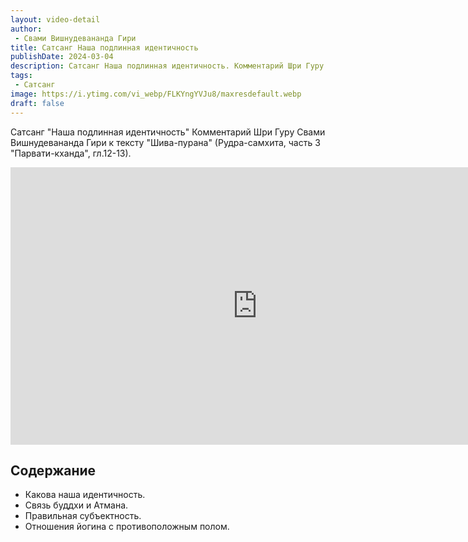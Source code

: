 ```yaml
---
layout: video-detail
author:
 - Свами Вишнудевананда Гири
title: Сатсанг Наша подлинная идентичность
publishDate: 2024-03-04
description: Сатсанг Наша подлинная идентичность. Комментарий Шри Гуру Свами Вишнудевананда Гири к тексту "Шива-пурана" (Рудра-самхита, часть 3 "Парвати-кханда", гл.12-13).
tags: 
 - Сатсанг
image: https://i.ytimg.com/vi_webp/FLKYngYVJu8/maxresdefault.webp
draft: false
---
```


 Сатсанг "Наша подлинная идентичность"
Комментарий Шри Гуру Свами Вишнудевананда Гири к тексту "Шива-пурана" (Рудра-самхита, часть 3 "Парвати-кханда", гл.12-13).

<iframe width="790" height="444" src="https://www.youtube.com/embed/FLKYngYVJu8" frameborder="0" allowfullscreen=""></iframe> 

## Содержание

- Какова наша идентичность.
- Связь буддхи и Атмана.
- Правильная субъектность.
- Отношения йогина с противоположным полом.
